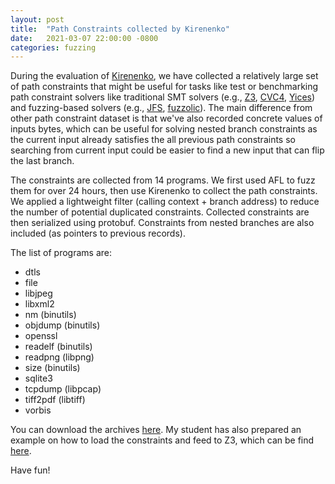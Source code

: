 ```yaml
---
layout: post
title:  "Path Constraints collected by Kirenenko"
date:   2021-03-07 22:00:00 -0800
categories: fuzzing
---
```


During the evaluation of [Kirenenko](https://github.com/ChengyuSong/Kirenenko),
we have collected a relatively large set of path constraints that might be useful
for tasks like test or benchmarking path constraint solvers like traditional SMT
solvers (e.g., [Z3](https://github.com/Z3Prover/z3),
[CVC4](https://cvc4.github.io/), [Yices](https://yices.csl.sri.com/)) and
fuzzing-based solvers (e.g., [JFS](https://github.com/mc-imperial/jfs),
[fuzzolic](https://season-lab.github.io/fuzzolic/)).
The main difference from other path constraint dataset is that we've also
recorded concrete values of inputs bytes, which can be useful for solving nested
branch constraints as the current input already satisfies the all previous path
constraints so searching from current input could be easier to find a new input
that can flip the last branch.

The constraints are collected from 14 programs. We first used AFL to fuzz them
for over 24 hours, then use Kirenenko to collect the path constraints. We
applied a lightweight filter (calling context + branch address) to reduce the
number of potential duplicated constraints. Collected constraints are then
serialized using protobuf. Constraints from nested branches are also included
(as pointers to previous records).

The list of programs are:

* dtls
* file
* libjpeg
* libxml2
* nm (binutils)
* objdump (binutils)
* openssl
* readelf (binutils)
* readpng (libpng)
* size (binutils)
* sqlite3
* tcpdump (libpcap)
* tiff2pdf (libtiff)
* vorbis

You can download the archives [here](https://www.dropbox.com/sh/aebml54m4g5erjm/AABO_tIpjfSui_fRWlnG-X1Ga?dl=0).
My student has also prepared an example on how to load the constraints and feed
to Z3, which can be find [here](https://github.com/chenju2k6/z3-test).

Have fun!
